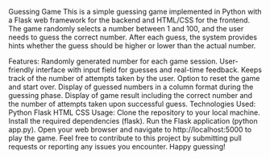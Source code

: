 Guessing Game
This is a simple guessing game implemented in Python with a Flask web framework for the backend and HTML/CSS for the frontend. The game randomly selects a number between 1 and 100, and the user needs to guess the correct number. After each guess, the system provides hints whether the guess should be higher or lower than the actual number.

Features:
Randomly generated number for each game session.
User-friendly interface with input field for guesses and real-time feedback.
Keeps track of the number of attempts taken by the user.
Option to reset the game and start over.
Display of guessed numbers in a column format during the guessing phase.
Display of game result including the correct number and the number of attempts taken upon successful guess.
Technologies Used:
Python
Flask
HTML
CSS
Usage:
Clone the repository to your local machine.
Install the required dependencies (flask).
Run the Flask application (python app.py).
Open your web browser and navigate to http://localhost:5000 to play the game.
Feel free to contribute to this project by submitting pull requests or reporting any issues you encounter. Happy guessing!

